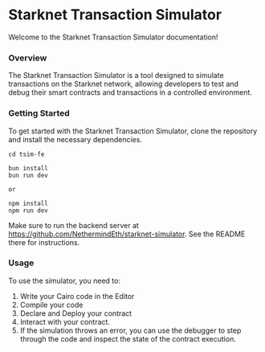 # Starknet Transaction Simulator

Welcome to the Starknet Transaction Simulator documentation!

### Overview

The Starknet Transaction Simulator is a tool designed to simulate transactions on the Starknet network, allowing developers to test and debug their smart contracts and transactions in a controlled environment.

### Getting Started

To get started with the Starknet Transaction Simulator, clone the repository and install the necessary dependencies.

```
cd tsim-fe

bun install
bun run dev

or

npm install
npm run dev
```

Make sure to run the backend server at https://github.com/NethermindEth/starknet-simulator. See the README there for instructions.

### Usage

To use the simulator, you need to:

1. Write your Cairo code in the Editor
2. Compile your code
3. Declare and Deploy your contract
4. Interact with your contract.
5. If the simulation throws an error, you can use the debugger to step through the code and inspect the state of the contract execution.
